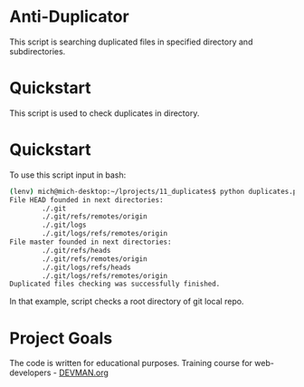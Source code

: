# Anti-Duplicator

This script is searching duplicated files in specified directory and subdirectories.

# Quickstart

This script is used to check duplicates in directory.

# Quickstart

To use this script input in bash:
```bash
(lenv) mich@mich-desktop:~/lprojects/11_duplicates$ python duplicates.py .
File HEAD founded in next directories: 
        ./.git
        ./.git/refs/remotes/origin
        ./.git/logs
        ./.git/logs/refs/remotes/origin
File master founded in next directories: 
        ./.git/refs/heads
        ./.git/refs/remotes/origin
        ./.git/logs/refs/heads
        ./.git/logs/refs/remotes/origin
Duplicated files checking was successfully finished.
```
In that example, script checks a root directory of git local repo.

# Project Goals

The code is written for educational purposes. Training course for web-developers - [DEVMAN.org](https://devman.org)
